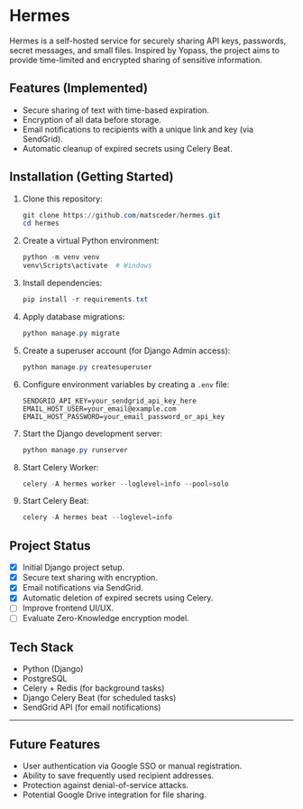 # Hermes

Hermes is a self-hosted service for securely sharing API keys, passwords, secret messages, and small files. Inspired by Yopass, the project aims to provide time-limited and encrypted sharing of sensitive information.

## Features (Implemented)
- Secure sharing of text with time-based expiration.
- Encryption of all data before storage.
- Email notifications to recipients with a unique link and key (via SendGrid).
- Automatic cleanup of expired secrets using Celery Beat.

## Installation (Getting Started)
1. Clone this repository:
   ```powershell
   git clone https://github.com/matsceder/hermes.git
   cd hermes
   ```
2. Create a virtual Python environment:
   ```powershell
   python -m venv venv
   venv\Scripts\activate  # Windows
   ```
3. Install dependencies:
   ```powershell
   pip install -r requirements.txt
   ```
4. Apply database migrations:
   ```powershell
   python manage.py migrate
   ```
5. Create a superuser account (for Django Admin access):
   ```powershell
   python manage.py createsuperuser
   ```
6. Configure environment variables by creating a `.env` file:
   ```
   SENDGRID_API_KEY=your_sendgrid_api_key_here
   EMAIL_HOST_USER=your_email@example.com
   EMAIL_HOST_PASSWORD=your_email_password_or_api_key
   ```
7. Start the Django development server:
   ```powershell
   python manage.py runserver
   ```
8. Start Celery Worker:
   ```powershell
   celery -A hermes worker --loglevel=info --pool=solo
   ```
9. Start Celery Beat:
   ```powershell
   celery -A hermes beat --loglevel=info
   ```

## Project Status
- [x] Initial Django project setup.
- [x] Secure text sharing with encryption.
- [x] Email notifications via SendGrid.
- [x] Automatic deletion of expired secrets using Celery.
- [ ] Improve frontend UI/UX.
- [ ] Evaluate Zero-Knowledge encryption model.

## Tech Stack
- Python (Django)
- PostgreSQL
- Celery + Redis (for background tasks)
- Django Celery Beat (for scheduled tasks)
- SendGrid API (for email notifications)

---

## Future Features
- User authentication via Google SSO or manual registration.
- Ability to save frequently used recipient addresses.
- Protection against denial-of-service attacks.
- Potential Google Drive integration for file sharing.

